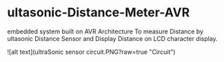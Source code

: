 # ultasonic-Distance-Meter-AVR
embedded system built on AVR Architecture To measure Distance by ultasonic Distance Sensor and Display Distance on LCD character display.

![alt text](ultraSonic sensor circuit.PNG?raw=true "Circuit")

